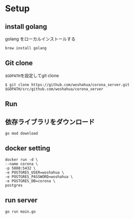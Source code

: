 
# Setup
## install golang
golang をローカルインストールする

```
brew install golang
```

## Git clone
`$GOPATH`を設定してgit clone

```
$ git clone https://github.com/woshahua/corona_server.git $GOPATH/src/github.com/woshahua/corona_server
```

## Run
## 依存ライブラリをダウンロード
```
go mod download
```

## docker setting
```
docker run -d \
--name corona \
-p 5888:5432 \
-e POSTGRES_USER=woshahua \
-e POSTGRES_PASSWORD=woshahua \
-e POSTGRES_DB=corona \
postgres
```

## run server 
```
go run main.go
```
